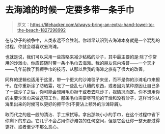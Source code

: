 # 去海滩的时候一定要多带一条手巾

> 原文：<https://lifehacker.com/always-bring-an-extra-hand-towel-to-the-beach-1827298992>

在与沙子的战争中，人类永远不会胜利。你越早认识到去海滩本身就是一个混乱的过程，你就会越喜欢去海滩。



也就是说，我们可以采用一些策略来减少粘粘的沙子，其中最主要的是:除了你常用的沙滩巾，你应该随时带一条小毛巾去海滩。我的朋友佩内洛普——一个天才——几年前教了我擦手巾的技巧，从那以后我的海滩之旅有了很大的改善。

同样的逻辑也适用于这里，带一个更大的沙滩毯子来坐，而不是你的沙滩毛巾来擦干。在你重新涂了防晒霜，吃了一些乱七八糟的东西，或者因为某种原因让自己多了一些沙子之后，你可能会想用毛巾擦干或者去除沙子，视情况而定。你不想用你的主要沙滩巾来做这项工作。那条毛巾需要尽可能的干燥和没有沙子，这样当你从海里出来的时候可以更好的擦干你(不要沾上额外的沙滩碎屑)。

取而代之的是一般的清洁、手工擦拭等。拿出那块小小的手巾，在这个过程中省下你剩下的东西。它几乎不会占用你沙滩包的任何空间，但是它会让你一整天都过得更好。或者至少不那么恶心。